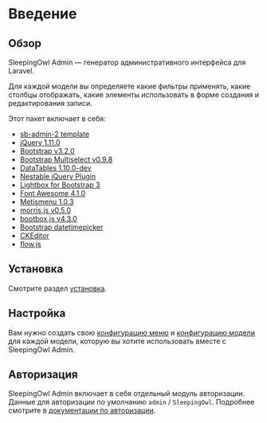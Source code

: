 # Введение

## Обзор

SleepingOwl Admin &mdash; генератор административного интерфейса для Laravel.

Для каждой модели вы определяете какие фильтры применять, какие столбцы отображать, какие элементы использовать в форме создания и редактирования записи.

Этот пакет включает в себя:

 - [sb-admin-2 template](http://startbootstrap.com/template-overviews/sb-admin-2/)
 - [jQuery 1.11.0](http://jquery.org)
 - [Bootstrap v3.2.0](http://getbootstrap.com)
 - [Bootstrap Multiselect v0.9.8](https://github.com/davidstutz/bootstrap-multiselect)
 - [DataTables 1.10.0-dev](http://www.datatables.net)
 - [Nestable jQuery Plugin](http://dbushell.github.io/Nestable/)
 - [Lightbox for Bootstrap 3](https://github.com/ashleydw/lightbox)
 - [Font Awesome 4.1.0](http://fontawesome.io)
 - [Metismenu 1.0.3](https://github.com/onokumus/metisMenu)
 - [morris.js v0.5.0]()
 - [bootbox.js v4.3.0](http://bootboxjs.com)
 - [Bootstrap datetimepicker](http://eonasdan.github.io/bootstrap-datetimepicker/)
 - [CKEditor](http://ckeditor.com)
 - [flow.js](https://github.com/flowjs/flow.js)

## Установка

Смотрите раздел [установка](installation).

## Настройка

Вам нужно создать свою [конфигурацию меню](menu_configuration) и [конфигурацию модели](model_configuration) для каждой модели, которую вы хотите использовать вместе с SleepingOwl Admin.

## Авторизация

SleepingOwl Admin включает в себя отдельный модуль авторизации. Данные для авторизации по умолчанию `admin` / `SleepingOwl`. Подробнее смотрите в [документации по авторизации](authentication).
